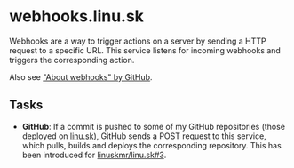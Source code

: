 # webhooks.linu.sk

Webhooks are a way to trigger actions on a server by sending a HTTP request to a specific URL. This service listens for incoming webhooks and triggers the corresponding action.

Also see ["About webhooks" by GitHub](https://docs.github.com/en/webhooks/about-webhooks).


## Tasks

- **GitHub**: If a commit is pushed to some of my GitHub repositories (those deployed on [linu.sk](https://linu.sk)), GitHub sends a POST request to this service, which pulls, builds and deploys the corresponding repository. This has been introduced for [linuskmr/linu.sk#3](https://github.com/linuskmr/linu.sk/issues/3).